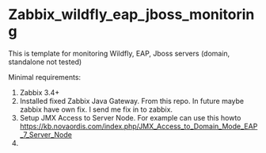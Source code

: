 # Zabbix_wildfly_eap_jboss_monitoring

This is template for monitoring Wildfly, EAP, Jboss servers (domain, standalone not tested)

Minimal requirements:
1) Zabbix 3.4+
2) Installed fixed Zabbix Java Gateway. From this repo. In future maybe zabbix have own fix. I send me fix in to zabbix.
3) Setup JMX Access to Server Node. For example can use this howto https://kb.novaordis.com/index.php/JMX_Access_to_Domain_Mode_EAP_7_Server_Node
4) 
